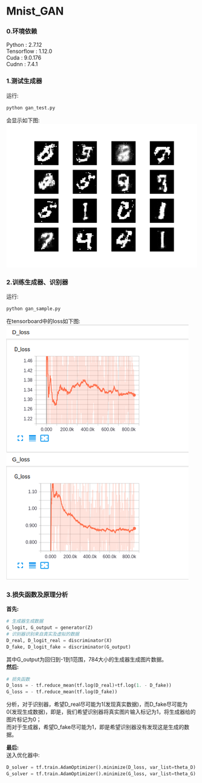 # Mnist_GAN
### 0.环境依赖
Python : 2.7.12  
Tensorflow : 1.12.0  
Cuda : 9.0.176  
Cudnn : 7.4.1  

### 1.测试生成器
运行:
```python
python gan_test.py
```
会显示如下图:  
![image](https://github.com/ChadPro/Mnist_GAN/raw/master/pictures/figure_1.png)

### 2.训练生成器、识别器
运行:
```python
python gan_sample.py
```
在tensorboard中的loss如下图:  
![image](https://github.com/ChadPro/Mnist_GAN/raw/master/pictures/loss.png)

### 3.损失函数及原理分析
**首先:**    
```python
# 生成器生成数据
G_logit, G_output = generator(Z)
# 识别器识别来自真实及虚拟的数据
D_real, D_logit_real = discriminator(X)
D_fake, D_logit_fake = discriminator(G_output)
```
其中G_output为回归到-1到1范围，784大小的生成器生成图片数据。  
**然后:**  
```python
# 损失函数
D_loss = - tf.reduce_mean(tf.log(D_real)+tf.log(1. - D_fake))
G_loss = - tf.reduce_mean(tf.log(D_fake))
```
分析，对于识别器，希望D\_real尽可能为1(发现真实数据)，而D_fake尽可能为0(发现生成数据)，即是，我们希望识别器将真实图片输入标记为1，将生成器给的图片标记为0；  
而对于生成器，希望D_fake尽可能为1，即是希望识别器没有发现这是生成的数据。  

**最后:**  
送入优化器中:
```python
D_solver = tf.train.AdamOptimizer().minimize(D_loss, var_list=theta_D)
G_solver = tf.train.AdamOptimizer().minimize(G_loss, var_list=theta_G)
```